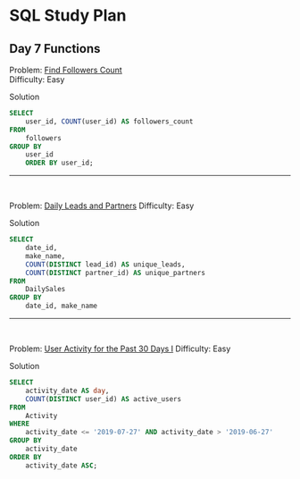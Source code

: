 # SQL Study Plan

## Day 7 Functions

Problem: [Find Followers Count](https://leetcode.com/problems/find-followers-count/)    
Difficulty: Easy

Solution
```SQL
SELECT 
    user_id, COUNT(user_id) AS followers_count 
FROM 
    followers 
GROUP BY 
    user_id 
    ORDER BY user_id;
```
--------
<br>

Problem: [Daily Leads and Partners](https://leetcode.com/problems/rearrange-products-table/)
Difficulty: Easy

Solution
```SQL
SELECT
    date_id,
    make_name,
    COUNT(DISTINCT lead_id) AS unique_leads,
    COUNT(DISTINCT partner_id) AS unique_partners
FROM 
    DailySales
GROUP BY 
    date_id, make_name
```

--------
<br>

Problem: [User Activity for the Past 30 Days I](https://leetcode.com/problems/user-activity-for-the-past-30-days-i/)
Difficulty: Easy

Solution
```SQL
SELECT 
    activity_date AS day, 
    COUNT(DISTINCT user_id) AS active_users
FROM 
    Activity
WHERE 
    activity_date <= '2019-07-27' AND activity_date > '2019-06-27'
GROUP BY 
    activity_date
ORDER BY 
    activity_date ASC;
```